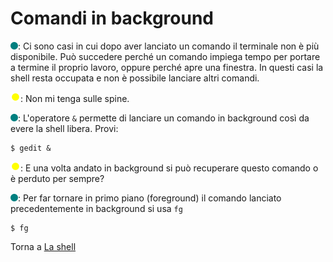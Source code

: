 # Comandi in background

![](../../images/people/tess.png): Ci sono casi in cui dopo aver lanciato
un comando il terminale non è più disponibile.
Può succedere perché un comando impiega tempo per
portare a termine il proprio lavoro, oppure perché apre una finestra.
In questi casi la shell resta occupata e non è possibile lanciare altri comandi.

![](../../images/people/tazza.png): Non mi tenga sulle spine.

![](../../images/people/tess.png): L'operatore `&` permette di lanciare
un comando in background così da evere la shell libera. Provi:

```
$ gedit &
```

![](../../images/people/tazza.png): E una volta andato in background
si può recuperare questo comando o è perduto per sempre?

![](../../images/people/tess.png): Per far tornare in primo piano
(foreground) il comando lanciato precedentemente in background
si usa `fg`

```
$ fg
```

Torna a [La shell](../summary.md)
